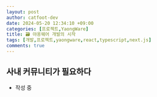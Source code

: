```yaml
---
layout: post
author: catfoot-dev
date: 2024-05-20 12:34:10 +09:00
categories: [프로젝트,YaongWare]
title: 🗃️ 야옹웨어 개발의 시작
tags: [개발,프로젝트,yaongware,react,typescript,next.js]
comments: true
---
```

## 사내 커뮤니티가 필요하다

- 작성 중
